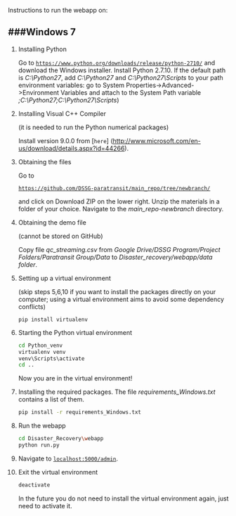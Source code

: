 Instructions to run the webapp on:



###Windows 7
-------------
1. Installing Python

	Go to 
	[`https://www.python.org/downloads/release/python-2710/`](https://www.python.org/downloads/release/python-2710/) and download the Windows installer. Install Python 2.7.10. If the default path is *C:\Python27*, add *C:\Python27* and *C:\Python27\Scripts* to your path environment variables: go to System Properties->Advanced->Environment Variables and attach to the System Path variable *;C:\Python27;C:\Python27\Scripts*)

2. Installing Visual C++ Compiler

	(it is needed to run the Python numerical packages)
	
	Install version 9.0.0 from [`here`] (http://www.microsoft.com/en-us/download/details.aspx?id=44266).
	

1. Obtaining the files

	Go to 
	
	[`https://github.com/DSSG-paratransit/main_repo/tree/newbranch/`](https://github.com/DSSG-paratransit/main_repo/tree/webapp/)
	
	and click on Download ZIP on the lower right. Unzip the materials in a folder of your choice. Navigate to the *main_repo-newbranch* directory.
	
2.  Obtaining the demo file
	
	(cannot be stored on GitHub)

	Copy file *qc\_streaming.csv* from *Google Drive/DSSG Program/Project Folders/Paratransit Group/Data* to *Disaster\_recovery/webapp/data folder*.  
	



2. Setting up a virtual environment 

	(skip steps 5,6,10 if you want to install the packages directly on your computer; using a virtual environment aims to avoid some dependency conflicts)

	~~~
	pip install virtualenv
	~~~


3. Starting the Python virtual environment

	~~~bash
	cd Python_venv
	virtualenv venv
	venv\Scripts\activate
	cd ..
	~~~

	Now you are in the virtual environment!

4. Installing the required packages. The file 	*requirements_Windows.txt* contains a list of them.

	~~~bash
	pip install -r requirements_Windows.txt
	~~~

5. Run the webapp

	~~~bash
	cd Disaster_Recovery\webapp
	python run.py
	~~~
	
6. Navigate to [`localhost:5000/admin`](localhost:5000/admin).

6. Exit the virtual environment

	~~~bash
	deactivate
	~~~
	
	In the future you do not need to install the virtual environment again, just need to activate it.
	

	








